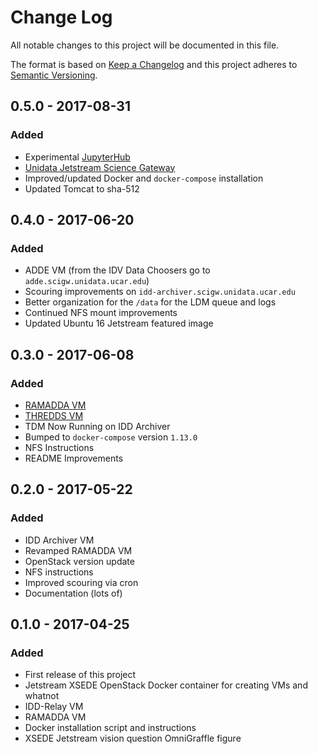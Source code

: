 # Change Log
All notable changes to this project will be documented in this file.

The format is based on [Keep a Changelog](http://keepachangelog.com/) and this project adheres to [Semantic Versioning](http://semver.org/).

## 0.5.0 - 2017-08-31
### Added
- Experimental [JupyterHub](https://jupyter-jetstream.unidata.ucar.edu/)
- [Unidata Jetstream Science Gateway](http://jetstream.unidata.ucar.edu)
- Improved/updated Docker and `docker-compose` installation 
- Updated Tomcat to sha-512

## 0.4.0 - 2017-06-20
### Added
- ADDE VM (from the IDV Data Choosers go to `adde.scigw.unidata.ucar.edu`)
- Scouring improvements on `idd-archiver.scigw.unidata.ucar.edu`
- Better organization for the `/data` for the LDM queue and logs
- Continued NFS mount improvements
- Updated Ubuntu 16 Jetstream featured image

## 0.3.0 - 2017-06-08
### Added
- [RAMADDA VM](https://ramadda.scigw.unidata.ucar.edu/repository)
- [THREDDS VM](https://tds.scigw.unidata.ucar.edu/thredds/catalog.html)
- TDM Now Running on IDD Archiver
- Bumped to `docker-compose` version `1.13.0`
- NFS Instructions
- README Improvements

## 0.2.0 - 2017-05-22
### Added
- IDD Archiver VM
- Revamped RAMADDA VM
- OpenStack version update
- NFS instructions
- Improved scouring via cron
- Documentation (lots of)

## 0.1.0 - 2017-04-25
### Added
- First release of this project
- Jetstream XSEDE OpenStack Docker container for creating VMs and whatnot
- IDD-Relay VM
- RAMADDA VM
- Docker installation script and instructions
- XSEDE Jetstream vision question OmniGraffle figure

[Unreleased]: https://github.com/Unidata/xsede-jetstream/compare/v0.5.0...HEAD
[0.5.0]: https://github.com/Unidata/xsede-jetstream/compare/v0.4.0...v0.5.0
[0.4.0]: https://github.com/Unidata/xsede-jetstream/compare/v0.3.0...v0.4.0
[0.3.0]: https://github.com/Unidata/xsede-jetstream/compare/v0.2.0...v0.3.0
[0.2.0]: https://github.com/Unidata/xsede-jetstream/compare/v0.1.0...v0.2.0
